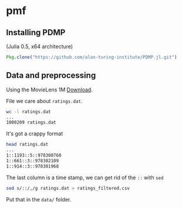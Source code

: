 # pmf

## Installing PDMP

(Julia 0.5, x64 architecture)

```julia
Pkg.clone("https://github.com/alan-turing-institute/PDMP.jl.git")
```

## Data and preprocessing

Using the MovieLens 1M [Download](http://files.grouplens.org/datasets/movielens/ml-1m.zip).

File we care about `ratings.dat`.

```bash
wc -l ratings.dat
...
1000209 ratings.dat
```

It's got a crappy format


```bash
head ratings.dat
...
1::1193::5::978300760
1::661::3::978302109
1::914::3::978301968
```

The last column is a time stamp, we can get rid of the `::` with `sed`

```bash
sed s/::/,/g ratings.dat > ratings_filtered.csv
```

Put that in the `data/` folder.
